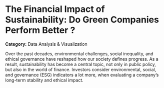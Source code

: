 # The Financial Impact of Sustainability: Do Green Companies Perform Better ?
**Category:** Data Analysis & Visualization

Over the past decades, environmental challenges, social inequality, and ethical governance have reshaped how our society defines progress. As a result, sustainability has become a central topic, not only in public policy, but also in the world of finance. Investors consider environmental, social, and governance (ESG) indicators a lot more, when evaluating a company’s long-term stability and ethical impact.
